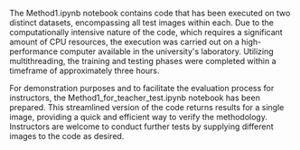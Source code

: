 The Method1.ipynb notebook contains code that has been executed on two distinct datasets, encompassing all test images within each.
Due to the computationally intensive nature of the code, which requires a significant amount of CPU resources, 
the execution was carried out on a high-performance computer available in the university's laboratory. Utilizing multithreading,
the training and testing phases were completed within a timeframe of approximately three hours.

For demonstration purposes and to facilitate the evaluation process for instructors, the Method1_for_teacher_test.ipynb notebook has been prepared.
This streamlined version of the code returns results for a single image, providing a quick and efficient way to verify the methodology.
Instructors are welcome to conduct further tests by supplying different images to the code as desired.
